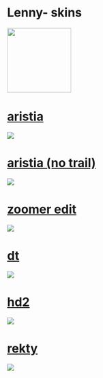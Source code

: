 # Lenny- skins
<p>
<a href="https://osu.ppy.sh/users/12538697">
  <img src="https://a.ppy.sh/12538697"  
       width="150"
       height="150"></a>
</p>

# [aristia](https://lenny-hyphen.s-ul.eu/ZDdJSFDY)
[![](https://i.ibb.co/BTcDzWN/screenshot284.jpg)](https://lenny-hyphen.s-ul.eu/ZDdJSFDY)

# [aristia (no trail)](https://lenny-hyphen.s-ul.eu/WjL1Pga2)
[![](https://i.ibb.co/x2vKR07/screenshot285.jpg)](https://lenny-hyphen.s-ul.eu/ZDdJSFDY)

# [zoomer edit](https://lenny-hyphen.s-ul.eu/ovGEvPhI)
[![](https://i.ibb.co/zmnh8pt/screenshot291.jpg)](https://lenny-hyphen.s-ul.eu/ovGEvPhI)

# [dt](https://lenny-hyphen.s-ul.eu/StFR5p5U)
[![](https://i.ibb.co/YjQ7sCD/screenshot292.jpg)](https://lenny-hyphen.s-ul.eu/StFR5p5U)

# [hd2](https://lenny-hyphen.s-ul.eu/FM3mjDKd)
[![](https://i.ibb.co/5TFYxzC/screenshot293.jpg)](https://lenny-hyphen.s-ul.eu/FM3mjDKd)

# [rekty](https://lenny-hyphen.s-ul.eu/i8Mv9NIB)
[![](https://i.ibb.co/v1MtnVB/screenshot294.jpg)](https://lenny-hyphen.s-ul.eu/i8Mv9NIB)


